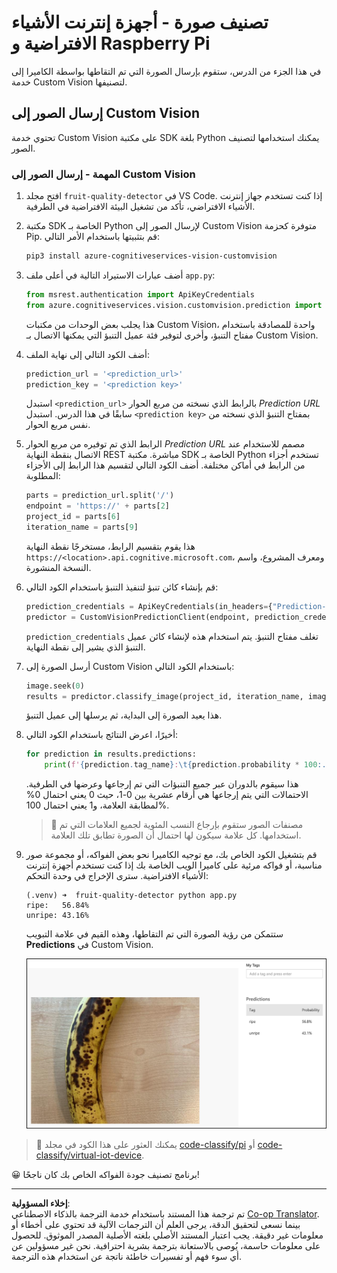 <!--
CO_OP_TRANSLATOR_METADATA:
{
  "original_hash": "e5896207b304ce1abaf065b8acc0cc79",
  "translation_date": "2025-08-26T21:50:10+00:00",
  "source_file": "4-manufacturing/lessons/2-check-fruit-from-device/single-board-computer-classify-image.md",
  "language_code": "ar"
}
-->
# تصنيف صورة - أجهزة إنترنت الأشياء الافتراضية و Raspberry Pi

في هذا الجزء من الدرس، ستقوم بإرسال الصورة التي تم التقاطها بواسطة الكاميرا إلى خدمة Custom Vision لتصنيفها.

## إرسال الصور إلى Custom Vision

تحتوي خدمة Custom Vision على مكتبة SDK بلغة Python يمكنك استخدامها لتصنيف الصور.

### المهمة - إرسال الصور إلى Custom Vision

1. افتح مجلد `fruit-quality-detector` في VS Code. إذا كنت تستخدم جهاز إنترنت الأشياء الافتراضي، تأكد من تشغيل البيئة الافتراضية في الطرفية.

1. مكتبة SDK الخاصة بـ Python لإرسال الصور إلى Custom Vision متوفرة كحزمة Pip. قم بتثبيتها باستخدام الأمر التالي:

    ```sh
    pip3 install azure-cognitiveservices-vision-customvision
    ```

1. أضف عبارات الاستيراد التالية في أعلى ملف `app.py`:

    ```python
    from msrest.authentication import ApiKeyCredentials
    from azure.cognitiveservices.vision.customvision.prediction import CustomVisionPredictionClient
    ```

    هذا يجلب بعض الوحدات من مكتبات Custom Vision، واحدة للمصادقة باستخدام مفتاح التنبؤ، وأخرى لتوفير فئة عميل التنبؤ التي يمكنها الاتصال بـ Custom Vision.

1. أضف الكود التالي إلى نهاية الملف:

    ```python
    prediction_url = '<prediction_url>'
    prediction_key = '<prediction key>'
    ```

    استبدل `<prediction_url>` بالرابط الذي نسخته من مربع الحوار *Prediction URL* سابقًا في هذا الدرس. استبدل `<prediction key>` بمفتاح التنبؤ الذي نسخته من نفس مربع الحوار.

1. الرابط الذي تم توفيره من مربع الحوار *Prediction URL* مصمم للاستخدام عند الاتصال بنقطة النهاية REST مباشرة. مكتبة SDK الخاصة بـ Python تستخدم أجزاء من الرابط في أماكن مختلفة. أضف الكود التالي لتقسيم هذا الرابط إلى الأجزاء المطلوبة:

    ```python
    parts = prediction_url.split('/')
    endpoint = 'https://' + parts[2]
    project_id = parts[6]
    iteration_name = parts[9]
    ```

    هذا يقوم بتقسيم الرابط، مستخرجًا نقطة النهاية `https://<location>.api.cognitive.microsoft.com`، ومعرف المشروع، واسم النسخة المنشورة.

1. قم بإنشاء كائن تنبؤ لتنفيذ التنبؤ باستخدام الكود التالي:

    ```python
    prediction_credentials = ApiKeyCredentials(in_headers={"Prediction-key": prediction_key})
    predictor = CustomVisionPredictionClient(endpoint, prediction_credentials)
    ```

    `prediction_credentials` تغلف مفتاح التنبؤ. يتم استخدام هذه لإنشاء كائن عميل التنبؤ الذي يشير إلى نقطة النهاية.

1. أرسل الصورة إلى Custom Vision باستخدام الكود التالي:

    ```python
    image.seek(0)
    results = predictor.classify_image(project_id, iteration_name, image)
    ```

    هذا يعيد الصورة إلى البداية، ثم يرسلها إلى عميل التنبؤ.

1. أخيرًا، اعرض النتائج باستخدام الكود التالي:

    ```python
    for prediction in results.predictions:
        print(f'{prediction.tag_name}:\t{prediction.probability * 100:.2f}%')
    ```

    هذا سيقوم بالدوران عبر جميع التنبؤات التي تم إرجاعها وعرضها في الطرفية. الاحتمالات التي يتم إرجاعها هي أرقام عشرية بين 0-1، حيث 0 يعني احتمال 0% لمطابقة العلامة، و1 يعني احتمال 100%.

    > 💁 مصنفات الصور ستقوم بإرجاع النسب المئوية لجميع العلامات التي تم استخدامها. كل علامة سيكون لها احتمال أن الصورة تطابق تلك العلامة.

1. قم بتشغيل الكود الخاص بك، مع توجيه الكاميرا نحو بعض الفواكه، أو مجموعة صور مناسبة، أو فواكه مرئية على كاميرا الويب الخاصة بك إذا كنت تستخدم أجهزة إنترنت الأشياء الافتراضية. سترى الإخراج في وحدة التحكم:

    ```output
    (.venv) ➜  fruit-quality-detector python app.py
    ripe:   56.84%
    unripe: 43.16%
    ```

    ستتمكن من رؤية الصورة التي تم التقاطها، وهذه القيم في علامة التبويب **Predictions** في Custom Vision.

    ![موزة في Custom Vision تم التنبؤ بأنها ناضجة بنسبة 56.8% وغير ناضجة بنسبة 43.1%](../../../../../translated_images/custom-vision-banana-prediction.30cdff4e1d72db5d9a0be0193790a47c2b387da034e12dc1314dd57ca2131b59.ar.png)

> 💁 يمكنك العثور على هذا الكود في مجلد [code-classify/pi](../../../../../4-manufacturing/lessons/2-check-fruit-from-device/code-classify/pi) أو [code-classify/virtual-iot-device](../../../../../4-manufacturing/lessons/2-check-fruit-from-device/code-classify/virtual-iot-device).

😀 برنامج تصنيف جودة الفواكه الخاص بك كان ناجحًا!

---

**إخلاء المسؤولية**:  
تم ترجمة هذا المستند باستخدام خدمة الترجمة بالذكاء الاصطناعي [Co-op Translator](https://github.com/Azure/co-op-translator). بينما نسعى لتحقيق الدقة، يرجى العلم أن الترجمات الآلية قد تحتوي على أخطاء أو معلومات غير دقيقة. يجب اعتبار المستند الأصلي بلغته الأصلية المصدر الموثوق. للحصول على معلومات حاسمة، يُوصى بالاستعانة بترجمة بشرية احترافية. نحن غير مسؤولين عن أي سوء فهم أو تفسيرات خاطئة ناتجة عن استخدام هذه الترجمة.